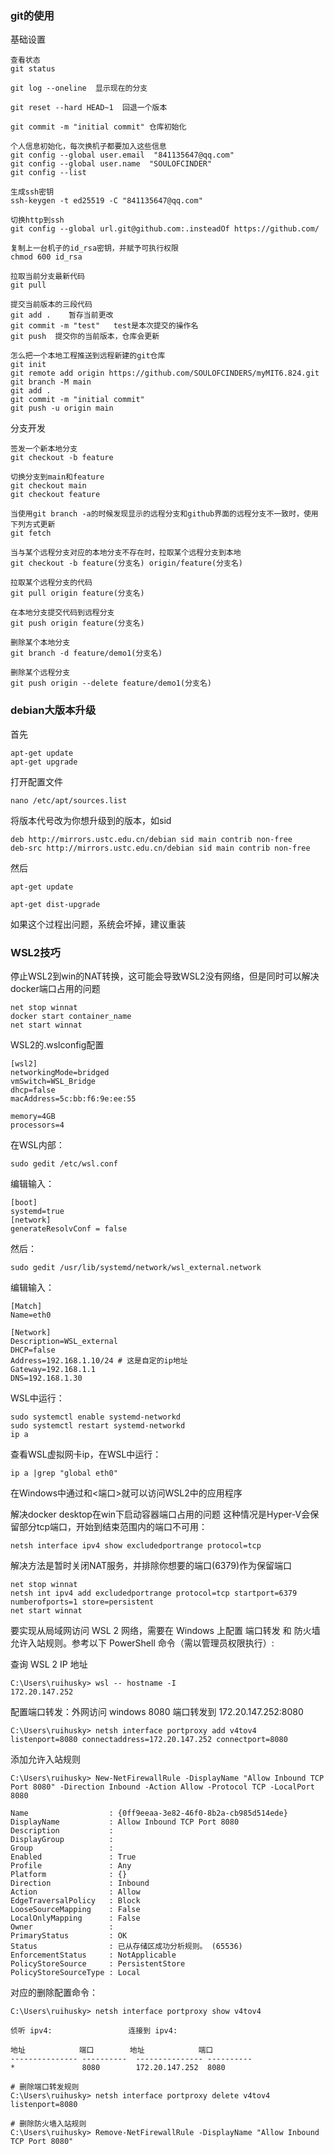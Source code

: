 ### git的使用

基础设置
```
查看状态
git status

git log --oneline  显示现在的分支

git reset --hard HEAD~1  回退一个版本

git commit -m "initial commit" 仓库初始化

个人信息初始化，每次换机子都要加入这些信息
git config --global user.email  "841135647@qq.com"
git config --global user.name  "SOULOFCINDER"
git config --list 

生成ssh密钥
ssh-keygen -t ed25519 -C "841135647@qq.com"

切换http到ssh
git config --global url.git@github.com:.insteadOf https://github.com/

复制上一台机子的id_rsa密钥，并赋予可执行权限
chmod 600 id_rsa

拉取当前分支最新代码
git pull

提交当前版本的三段代码
git add .    暂存当前更改
git commit -m "test"   test是本次提交的操作名
git push  提交你的当前版本，仓库会更新

怎么把一个本地工程推送到远程新建的git仓库
git init
git remote add origin https://github.com/SOULOFCINDERS/myMIT6.824.git
git branch -M main
git add .
git commit -m "initial commit"
git push -u origin main
```

分支开发
```
签发一个新本地分支
git checkout -b feature

切换分支到main和feature
git checkout main
git checkout feature

当使用git branch -a的时候发现显示的远程分支和github界面的远程分支不一致时，使用下列方式更新
git fetch

当与某个远程分支对应的本地分支不存在时，拉取某个远程分支到本地
git checkout -b feature(分支名) origin/feature(分支名)

拉取某个远程分支的代码
git pull origin feature(分支名)

在本地分支提交代码到远程分支
git push origin feature(分支名)

删除某个本地分支
git branch -d feature/demo1(分支名)

删除某个远程分支
git push origin --delete feature/demo1(分支名)
```



### debian大版本升级

首先

```
apt-get update
apt-get upgrade
```

打开配置文件

```
nano /etc/apt/sources.list
```

将版本代号改为你想升级到的版本，如sid

```
deb http://mirrors.ustc.edu.cn/debian sid main contrib non-free
deb-src http://mirrors.ustc.edu.cn/debian sid main contrib non-free
```

然后

```
apt-get update
```

```
apt-get dist-upgrade
```

如果这个过程出问题，系统会坏掉，建议重装

### WSL2技巧
停止WSL2到win的NAT转换，这可能会导致WSL2没有网络，但是同时可以解决docker端口占用的问题
```
net stop winnat
docker start container_name
net start winnat
```

WSL2的.wslconfig配置
```
[wsl2]
networkingMode=bridged
vmSwitch=WSL_Bridge
dhcp=false
macAddress=5c:bb:f6:9e:ee:55

memory=4GB 
processors=4
```

在WSL内部：
```
sudo gedit /etc/wsl.conf
```

编辑输入：
```
[boot]
systemd=true
[network]
generateResolvConf = false
```

然后：
```
sudo gedit /usr/lib/systemd/network/wsl_external.network
```

编辑输入：
```
[Match]
Name=eth0

[Network]
Description=WSL_external
DHCP=false
Address=192.168.1.10/24 # 这是自定的ip地址
Gateway=192.168.1.1
DNS=192.168.1.30
```

WSL中运行：
```
sudo systemctl enable systemd-networkd
sudo systemctl restart systemd-networkd
ip a
```

查看WSL虚拟网卡ip，在WSL中运行：
```
ip a |grep "global eth0"
```

在Windows中通过<wsl-ip>和<端口>就可以访问WSL2中的应用程序

解决docker desktop在win下启动容器端口占用的问题
这种情况是Hyper-V会保留部分tcp端口，开始到结束范围内的端口不可用：
```
netsh interface ipv4 show excludedportrange protocol=tcp
```
解决方法是暂时关闭NAT服务，并排除你想要的端口(6379)作为保留端口
```
net stop winnat
netsh int ipv4 add excludedportrange protocol=tcp startport=6379 numberofports=1 store=persistent
net start winnat
```

要实现从局域网访问 WSL 2 网络，需要在 Windows 上配置 端口转发 和 防火墙允许入站规则。参考以下 PowerShell 命令（需以管理员权限执行）:

查询 WSL 2 IP 地址
```
C:\Users\ruihusky> wsl -- hostname -I
172.20.147.252
```

配置端口转发：外网访问 windows 8080 端口转发到 172.20.147.252:8080
```
C:\Users\ruihusky> netsh interface portproxy add v4tov4 listenport=8080 connectaddress=172.20.147.252 connectport=8080
```

添加允许入站规则
```
C:\Users\ruihusky> New-NetFirewallRule -DisplayName "Allow Inbound TCP Port 8080" -Direction Inbound -Action Allow -Protocol TCP -LocalPort 8080

Name                  : {0ff9eeaa-3e82-46f0-8b2a-cb985d514ede}
DisplayName           : Allow Inbound TCP Port 8080
Description           :
DisplayGroup          :
Group                 :
Enabled               : True
Profile               : Any
Platform              : {}
Direction             : Inbound
Action                : Allow
EdgeTraversalPolicy   : Block
LooseSourceMapping    : False
LocalOnlyMapping      : False
Owner                 :
PrimaryStatus         : OK
Status                : 已从存储区成功分析规则。 (65536)
EnforcementStatus     : NotApplicable
PolicyStoreSource     : PersistentStore
PolicyStoreSourceType : Local
```


对应的删除配置命令：
```
C:\Users\ruihusky> netsh interface portproxy show v4tov4

侦听 ipv4:                 连接到 ipv4:

地址            端口        地址            端口
--------------- ----------  --------------- ----------
*               8080        172.20.147.252  8080

# 删除端口转发规则
C:\Users\ruihusky> netsh interface portproxy delete v4tov4 listenport=8080

# 删除防火墙入站规则
C:\Users\ruihusky> Remove-NetFirewallRule -DisplayName "Allow Inbound TCP Port 8080"
```